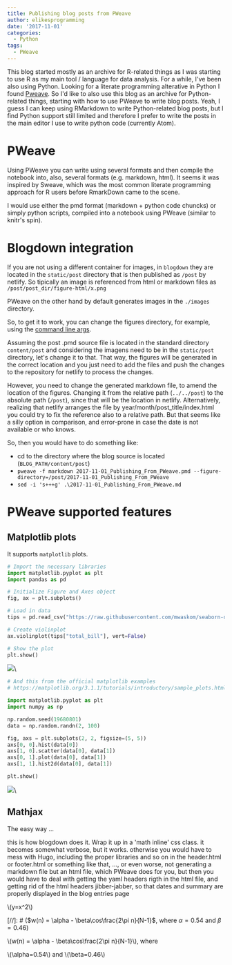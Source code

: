 ```yaml
---
title: Publishing blog posts from PWeave
author: elikesprogramming
date: '2017-11-01'
categories:
  - Python
tags:
  - PWeave
---
```


This blog started mostly as an archive for R-related things as I was starting
to use R as my main tool / language for data analysis. For a while, I've been
also using Python. Looking for a literate programming alterative in Python
I found [Pweave](http://mpastell.com/pweave). So I'd like to also use this blog
as an archive for Python-related things, starting with how to use PWeave to
write blog posts. Yeah, I guess I can keep using RMarkdown to write
Python-related blog posts, but I find Python support still limited and
therefore I prefer to write the posts in the main editor I use to write python
code (currently Atom).

# PWeave

Using PWeave you can write using several formats and then compile the notebook
into, also, several formats (e.g. markdown, html). It seems it was inspired by
Sweave, which was the most common literate programming approach for R users
before RmarkDown came to the scene.

I would use either the pmd format (markdown + python code chuncks) or simply
python scripts, compiled into a notebook using PWeave (similar to knitr's spin).

# Blogdown integration

If you are not using a different container for images, in `blogdown` they are
located in the `static/post` directory that is then published as `/post` by
netlify. So tipically an image is referenced from html or markdown
files as `/post/post_dir/figure-html/x.png`

PWeave on the other hand by default generates images in the `./images`
directory.

So, to get it to work, you can change the figures directory, for example,
using the [command line args](http://mpastell.com/pweave/script.html).

Assuming the post .pmd source file is located in the standard directory
`content/post` and considering the imagens need to be in
the `static/post` directory, let's change it to that. That way, the
figures will be generated in the correct location and you just need to add the
files and push the changes to the repository for netlify to process the changes.

However, you need to change the generated markdown file, to
amend the location of the figures. Changing it from the relative path
(`../../post`) to the absolute path (`/post`), since that will be the location
in netlify. Alternatively, realizing that netlify arranges the file by
year/month/post_title/index.html you could try to fix the reference also to
a relative path. But that seems like a silly option in comparison, and
error-prone in case the date is not available or who knows.

So, then you would have to do something like:

- cd to the directory where the blog source is located (`BLOG_PATH/content/post`)
- `pweave -f markdown 2017-11-01_Publishing_From_PWeave.pmd --figure-directory=/post/2017-11-01_Publishing_From_PWeave`
- `sed -i 's+++g' .\2017-11-01_Publishing_From_PWeave.md`

# PWeave supported features

## Matplotlib plots

It supports `matplotlib` plots.


```python
# Import the necessary libraries
import matplotlib.pyplot as plt
import pandas as pd

# Initialize Figure and Axes object
fig, ax = plt.subplots()

# Load in data
tips = pd.read_csv("https://raw.githubusercontent.com/mwaskom/seaborn-data/master/tips.csv")

# Create violinplot
ax.violinplot(tips["total_bill"], vert=False)

# Show the plot
plt.show()
```

![](/post/2017-11-01_Publishing_From_PWeave/2017-11-01_Publishing_From_PWeave_figure1_1.png)\





```python
# And this from the official matplotlib examples
# https://matplotlib.org/3.1.1/tutorials/introductory/sample_plots.html

import matplotlib.pyplot as plt
import numpy as np

np.random.seed(19680801)
data = np.random.randn(2, 100)

fig, axs = plt.subplots(2, 2, figsize=(5, 5))
axs[0, 0].hist(data[0])
axs[1, 0].scatter(data[0], data[1])
axs[0, 1].plot(data[0], data[1])
axs[1, 1].hist2d(data[0], data[1])

plt.show()
```

![](/post/2017-11-01_Publishing_From_PWeave/2017-11-01_Publishing_From_PWeave_figure2_1.png)\


## Mathjax

The easy way ...

this is how blogdown does it. Wrap it up in a 'math inline' css class.
it becomes somewhat verbose, but it works.
otherwise you would have to mess with Hugo, including the proper
libraries and so on in the header.html or footer.html or something like
that, ..., or even worse, not generating a markdown file but an html
file, which PWeave does for you, but then you would have to deal
with getting the yaml headers rigth in the html file, and getting rid of
the html headers jibber-jabber, so that dates and summary are properly
displayed in the blog entries page

<p><span class="math inline">\(y=x^2\)</span></p>

[//]: # ($w(n) = \alpha - \beta\cos\frac{2\pi n}{N-1}$, where $\alpha=0.54$ and $\beta=0.46$)

<p><span class="math inline">\(w(n) = \alpha - \beta\cos\frac{2\pi n}{N-1}\)</span>, where <p><span class="math inline">\(\alpha=0.54\)</span> and <span class="math inline">\(\beta=0.46\)</span></p>
